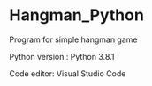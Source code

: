 # Hangman_Python
Program for simple hangman game

Python version :  Python 3.8.1

Code editor: Visual Studio Code



